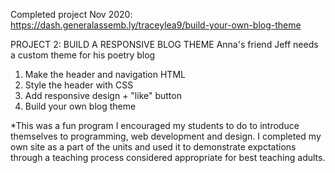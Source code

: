 Completed project Nov 2020: https://dash.generalassemb.ly/traceylea9/build-your-own-blog-theme

PROJECT 2: BUILD A RESPONSIVE BLOG THEME Anna's friend Jeff needs a custom theme for his poetry blog
1. Make the header and navigation HTML
2. Style the header with CSS
3. Add responsive design + "like" button
4. Build your own blog theme

*This was a fun program I encouraged my students to do to introduce themselves to programming, web development and design. I completed my own site as a part of the units and used it to demonstrate expctations through a teaching process considered appropriate for best teaching adults.
